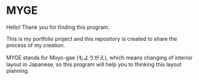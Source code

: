 # MYGE
Hello! Thank you for finding this program.

This is my portfolio project and this repository is created to share the process of my creation.

MYGE stands for Moyo-gae (もようがえ), which means changing of interior layout in Japanese, so this program will help you to thinking this layout planning.
